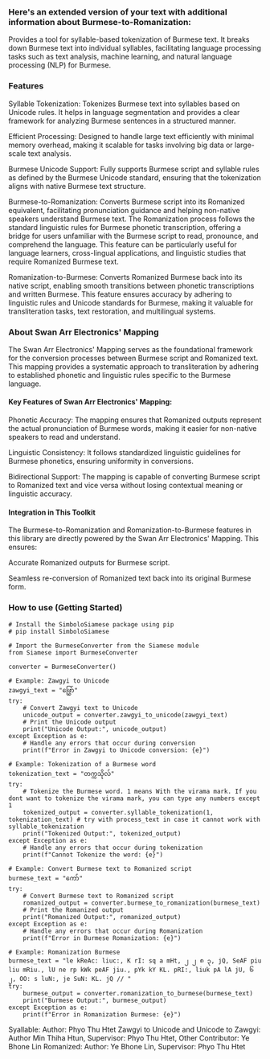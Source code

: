 ### Here's an extended version of your text with additional information about Burmese-to-Romanization:

Provides a tool for syllable-based tokenization of Burmese text. It breaks down Burmese text into individual syllables, facilitating language processing tasks such as text analysis, machine learning, and natural language processing (NLP) for Burmese.

### Features

Syllable Tokenization: Tokenizes Burmese text into syllables based on Unicode rules. It helps in language segmentation and provides a clear framework for analyzing Burmese sentences in a structured manner.

Efficient Processing: Designed to handle large text efficiently with minimal memory overhead, making it scalable for tasks involving big data or large-scale text analysis.

Burmese Unicode Support: Fully supports Burmese script and syllable rules as defined by the Burmese Unicode standard, ensuring that the tokenization aligns with native Burmese text structure.

Burmese-to-Romanization: Converts Burmese script into its Romanized equivalent, facilitating pronunciation guidance and helping non-native speakers understand Burmese text. The Romanization process follows the standard linguistic rules for Burmese phonetic transcription, offering a bridge for users unfamiliar with the Burmese script to read, pronounce, and comprehend the language. This feature can be particularly useful for language learners, cross-lingual applications, and linguistic studies that require Romanized Burmese text.

Romanization-to-Burmese: Converts Romanized Burmese back into its native script, enabling smooth transitions between phonetic transcriptions and written Burmese. This feature ensures accuracy by adhering to linguistic rules and Unicode standards for Burmese, making it valuable for transliteration tasks, text restoration, and multilingual systems.

### About Swan Arr Electronics' Mapping

The Swan Arr Electronics' Mapping serves as the foundational framework for the conversion processes between Burmese script and Romanized text. This mapping provides a systematic approach to transliteration by adhering to established phonetic and linguistic rules specific to the Burmese language.

#### Key Features of Swan Arr Electronics' Mapping:

Phonetic Accuracy: The mapping ensures that Romanized outputs represent the actual pronunciation of Burmese words, making it easier for non-native speakers to read and understand.

Linguistic Consistency: It follows standardized linguistic guidelines for Burmese phonetics, ensuring uniformity in conversions.

Bidirectional Support: The mapping is capable of converting Burmese script to Romanized text and vice versa without losing contextual meaning or linguistic accuracy.

#### Integration in This Toolkit

The Burmese-to-Romanization and Romanization-to-Burmese features in this library are directly powered by the Swan Arr Electronics' Mapping. This ensures:

Accurate Romanized outputs for Burmese script.

Seamless re-conversion of Romanized text back into its original Burmese form.

### How to use (Getting Started)

```
# Install the SimboloSiamese package using pip
# pip install SimboloSiamese

# Import the BurmeseConverter from the Siamese module
from Siamese import BurmeseConverter

converter = BurmeseConverter()

# Example: Zawgyi to Unicode
zawgyi_text = "ဖြွှော်"
try:
    # Convert Zawgyi text to Unicode
    unicode_output = converter.zawgyi_to_unicode(zawgyi_text)
    # Print the Unicode output
    print("Unicode Output:", unicode_output)
except Exception as e:
    # Handle any errors that occur during conversion
    print(f"Error in Zawgyi to Unicode conversion: {e}")

# Example: Tokenization of a Burmese word
tokenization_text = "တက္ကသိုလ်"
try:
    # Tokenize the Burmese word. 1 means With the virama mark. If you dont want to tokenize the virama mark, you can type any numbers except 1
    tokenized_output = converter.syllable_tokenization(1, tokenization_text) # try with process_text in case it cannot work with syllable_tokenization
    print("Tokenized Output:", tokenized_output)
except Exception as e:
    # Handle any errors that occur during tokenization
    print(f"Cannot Tokenize the word: {e}")

# Example: Convert Burmese text to Romanized script
burmese_text = "ကော်"
try:
    # Convert Burmese text to Romanized script
    romanized_output = converter.burmese_to_romanization(burmese_text)
    # Print the Romanized output
    print("Romanized Output:", romanized_output)
except Exception as e:
    # Handle any errors that occur during Romanization
    print(f"Error in Burmese Romanization: {e}")

# Example: Romanization Burmese
burmese_text = "le kReAc: liuc:, K rI: sq a mHt, ၂ ၂ ၈ ၃, jQ, SeAF piu liu mRiu., lU ne rp kWk peAF jiu., pYk kY KL. pRI:, liuk pA lA jU, ၆ ၂, OO: s luN:, je SuN: KL. jQ // "
try:
    burmese_output = converter.romanization_to_burmese(burmese_text)
    print("Burmese Output:", burmese_output)
except Exception as e:
    print(f"Error in Romanization Burmese: {e}")

```

Syallable: Author: Phyo Thu Htet
Zawgyi to Unicode and Unicode to Zawgyi: Author Min Thiha Htun, Supervisor: Phyo Thu Htet, Other Contributor: Ye Bhone Lin
Romanized: Author: Ye Bhone Lin, Supervisor: Phyo Thu Htet
